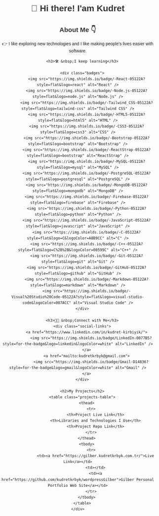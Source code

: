<!DOCTYPE html>
<html lang="en">
<head>
    <meta charset="UTF-8">
    <meta name="viewport" content="width=device-width, initial-scale=1.0">
    <title>GitHub README</title>
    <style>
        body {
            font-family: Arial, sans-serif;
            margin: 0;
            padding: 0;
            text-align: center;
            line-height: 1.6;
        }
        h1, h2, h3 {
            color: #333;
        }
        .badges img {
            margin: 5px;
        }
        .projects-table {
            margin: 20px auto;
            width: 80%;
            border-collapse: collapse;
        }
        .projects-table th, .projects-table td {
            border: 1px solid #ddd;
            padding: 8px;
        }
        .projects-table th {
            background-color: #f4f4f4;
            text-align: left;
        }
        .social-links a {
            margin: 10px;
            text-decoration: none;
        }
    </style>
</head>
<body>
    <div style="text-align: center; margin: 0 auto; width: 100%;"> 
        <h1>👋 Hi there! I'am Kudret</h1>
        <h2>About Me 👇</h2>
        <p>👉 I like exploring new technologies and I like making people's lives easier with software.</p>

        <h3>🛠 &nbsp;I keep learning</h3>

        <div class="badges">
            <img src="https://img.shields.io/badge/-React-05122A?style=flat&logo=react" alt="React" />
            <img src="https://img.shields.io/badge/-Node.js-05122A?style=flat&logo=node.js" alt="Node.js" />
            <img src="https://img.shields.io/badge/-Tailwind_CSS-05122A?style=flat&logo=tailwind-css" alt="Tailwind CSS" />
            <img src="https://img.shields.io/badge/-HTML5-05122A?style=flat&logo=html5" alt="HTML" />
            <img src="https://img.shields.io/badge/-CSS3-05122A?style=flat&logo=css3" alt="CSS" />
            <img src="https://img.shields.io/badge/-Bootstrap-05122A?style=flat&logo=bootstrap" alt="Bootstrap" />
            <img src="https://img.shields.io/badge/-ReactStrap-05122A?style=flat&logo=bootstrap" alt="ReactStrap" />
            <img src="https://img.shields.io/badge/-MySQL-05122A?style=flat&logo=mysql" alt="MySQL" />
            <img src="https://img.shields.io/badge/-PostgreSQL-05122A?style=flat&logo=postgresql" alt="PostgreSQL" />
            <img src="https://img.shields.io/badge/-MongoDB-05122A?style=flat&logo=mongodb" alt="MongoDB" />
            <img src="https://img.shields.io/badge/-Firebase-05122A?style=flat&logo=firebase" alt="Firebase" />
            <img src="https://img.shields.io/badge/-Python-05122A?style=flat&logo=python" alt="Python" />
            <img src="https://img.shields.io/badge/-JavaScript-05122A?style=flat&logo=javascript" alt="JavaScript" />
            <img src="https://img.shields.io/badge/-C-05122A?style=flat&logo=C&logoColor=A8B9CC" alt="C" />
            <img src="https://img.shields.io/badge/-C++-05122A?style=flat&logo=C%2B%2B&logoColor=00599C" alt="C++" />
            <img src="https://img.shields.io/badge/-Git-05122A?style=flat&logo=git" alt="Git" />
            <img src="https://img.shields.io/badge/-GitHub-05122A?style=flat&logo=github" alt="GitHub" />
            <img src="https://img.shields.io/badge/-Markdown-05122A?style=flat&logo=markdown" alt="Markdown" />
            <img src="https://img.shields.io/badge/-Visual%20Studio%20Code-05122A?style=flat&logo=visual-studio-code&logoColor=007ACC" alt="Visual Studio Code" />
        </div>

        <h3>🤝🏻 &nbsp;Connect with Me</h3>
        <div class="social-links">
            <a href="https://www.linkedin.com/in/kudret-kirbiyik/">
                <img src="https://img.shields.io/badge/LinkedIn-0077B5?style=for-the-badge&logo=linkedin&logoColor=white" alt="LinkedIn" />
            </a>
            <a href="mailto:kudretkrbyk@gmail.com">
                <img src="https://img.shields.io/badge/Gmail-D14836?style=for-the-badge&logo=gmail&logoColor=white" alt="Gmail" />
            </a>
        </div>

        <h2>My Projects</h2>
        <table class="projects-table">
            <thead>
                <tr>
                    <th>Project Live Link</th>
                    <th>Libraries and Technologies I Use</th>
                    <th>Project Repo Link</th>
                </tr>
            </thead>
            <tbody>
                <tr>
                    <td><a href="https://gilber.kudretkrbyk.com.tr/">Live Link</a></td>
                    <td></td>
                    <td><a href="https://github.com/kudretkrbyk/wordpressGilber">Gilber Personal Portfolio Web Site</a></td>
                </tr>
            </tbody>
        </table>
    </div>
</body>
</html>
